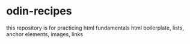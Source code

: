 # odin-recipes
this repository is for practicing html fundamentals
html boilerplate, lists, anchor elements, images, links 
